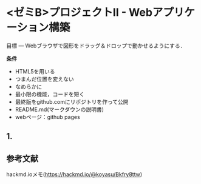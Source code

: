 # <ゼミB>プロジェクトII - Webアプリケーション構築
目標 — Webブラウザで図形をドラッグ＆ドロップで動かせるようにする．

**条件**
* HTML5を用いる
* つまんだ位置を変えない
* なめらかに
* 最小限の機能，コードを短く
* 最終版をgithub.comにリポジトリを作って公開
* README.md(マークダウンの説明書)
* webページ：github pages

## 1.
## 参考文献
hackmd.ioメモ(https://hackmd.io/@koyasu/Bkfry8ttw)
